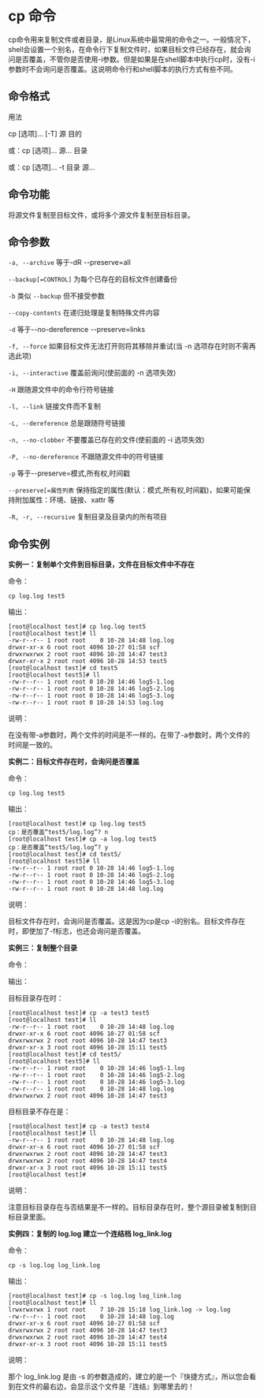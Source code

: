 # cp 命令

cp命令用来复制文件或者目录，是Linux系统中最常用的命令之一。一般情况下，shell会设置一个别名，在命令行下复制文件时，如果目标文件已经存在，就会询问是否覆盖，不管你是否使用-i参数。但是如果是在shell脚本中执行cp时，没有-i参数时不会询问是否覆盖。这说明命令行和shell脚本的执行方式有些不同。 
 
## 命令格式

用法

cp [选项]... [-T] 源 目的

或：cp [选项]... 源... 目录

或：cp [选项]... -t 目录 源...

## 命令功能

将源文件复制至目标文件，或将多个源文件复制至目标目录。

## 命令参数

`-a, --archive` 等于-dR --preserve=all

`--backup[=CONTROL]` 为每个已存在的目标文件创建备份

`-b`	类似 `--backup` 但不接受参数

`--copy-contents` 在递归处理是复制特殊文件内容

`-d`	等于--no-dereference --preserve=links

`-f, --force` 如果目标文件无法打开则将其移除并重试(当 -n 选项存在时则不需再选此项)

`-i, --interactive` 覆盖前询问(使前面的 -n 选项失效)

`-H` 跟随源文件中的命令行符号链接

`-l, --link` 链接文件而不复制

`-L, --dereference` 总是跟随符号链接

`-n, --no-clobber` 不要覆盖已存在的文件(使前面的 -i 选项失效)

`-P, --no-dereference` 不跟随源文件中的符号链接

`-p` 等于--preserve=模式,所有权,时间戳

`--preserve[=属性列表` 保持指定的属性(默认：模式,所有权,时间戳)，如果可能保持附加属性：环境、链接、xattr 等

`-R, -r, --recursive`  复制目录及目录内的所有项目

## 命令实例

**实例一：复制单个文件到目标目录，文件在目标文件中不存在**

命令：

```
cp log.log test5
```

输出：

```
[root@localhost test]# cp log.log test5
[root@localhost test]# ll
-rw-r--r-- 1 root root    0 10-28 14:48 log.log
drwxr-xr-x 6 root root 4096 10-27 01:58 scf
drwxrwxrwx 2 root root 4096 10-28 14:47 test3
drwxr-xr-x 2 root root 4096 10-28 14:53 test5
[root@localhost test]# cd test5
[root@localhost test5]# ll
-rw-r--r-- 1 root root 0 10-28 14:46 log5-1.log
-rw-r--r-- 1 root root 0 10-28 14:46 log5-2.log
-rw-r--r-- 1 root root 0 10-28 14:46 log5-3.log
-rw-r--r-- 1 root root 0 10-28 14:53 log.log
```

说明：

在没有带-a参数时，两个文件的时间是不一样的。在带了-a参数时，两个文件的时间是一致的。  

**实例二：目标文件存在时，会询问是否覆盖**

命令：

```
cp log.log test5
```

输出：

```
[root@localhost test]# cp log.log test5
cp：是否覆盖“test5/log.log”? n
[root@localhost test]# cp -a log.log test5
cp：是否覆盖“test5/log.log”? y
[root@localhost test]# cd test5/
[root@localhost test5]# ll
-rw-r--r-- 1 root root 0 10-28 14:46 log5-1.log
-rw-r--r-- 1 root root 0 10-28 14:46 log5-2.log
-rw-r--r-- 1 root root 0 10-28 14:46 log5-3.log
-rw-r--r-- 1 root root 0 10-28 14:48 log.log
```

说明：

目标文件存在时，会询问是否覆盖。这是因为cp是cp -i的别名。目标文件存在时，即使加了-f标志，也还会询问是否覆盖。

**实例三：复制整个目录**

命令：

输出：

目标目录存在时：

```
[root@localhost test]# cp -a test3 test5 
[root@localhost test]# ll
-rw-r--r-- 1 root root    0 10-28 14:48 log.log
drwxr-xr-x 6 root root 4096 10-27 01:58 scf
drwxrwxrwx 2 root root 4096 10-28 14:47 test3
drwxr-xr-x 3 root root 4096 10-28 15:11 test5
[root@localhost test]# cd test5/
[root@localhost test5]# ll
-rw-r--r-- 1 root root    0 10-28 14:46 log5-1.log
-rw-r--r-- 1 root root    0 10-28 14:46 log5-2.log
-rw-r--r-- 1 root root    0 10-28 14:46 log5-3.log
-rw-r--r-- 1 root root    0 10-28 14:48 log.log
drwxrwxrwx 2 root root 4096 10-28 14:47 test3
```

目标目录不存在是：

```
[root@localhost test]# cp -a test3 test4
[root@localhost test]# ll
-rw-r--r-- 1 root root    0 10-28 14:48 log.log
drwxr-xr-x 6 root root 4096 10-27 01:58 scf
drwxrwxrwx 2 root root 4096 10-28 14:47 test3
drwxrwxrwx 2 root root 4096 10-28 14:47 test4
drwxr-xr-x 3 root root 4096 10-28 15:11 test5
[root@localhost test]#
```

说明：

注意目标目录存在与否结果是不一样的。目标目录存在时，整个源目录被复制到目标目录里面。
 
**实例四：复制的 log.log 建立一个连结档 log_link.log**

命令：


```
cp -s log.log log_link.log
```

输出：

```
[root@localhost test]# cp -s log.log log_link.log
[root@localhost test]# ll
lrwxrwxrwx 1 root root    7 10-28 15:18 log_link.log -> log.log
-rw-r--r-- 1 root root    0 10-28 14:48 log.log
drwxr-xr-x 6 root root 4096 10-27 01:58 scf
drwxrwxrwx 2 root root 4096 10-28 14:47 test3
drwxrwxrwx 2 root root 4096 10-28 14:47 test4
drwxr-xr-x 3 root root 4096 10-28 15:11 test5
```

说明：

那个 log_link.log 是由 -s 的参数造成的，建立的是一个『快捷方式』，所以您会看到在文件的最右边，会显示这个文件是『连结』到哪里去的！

